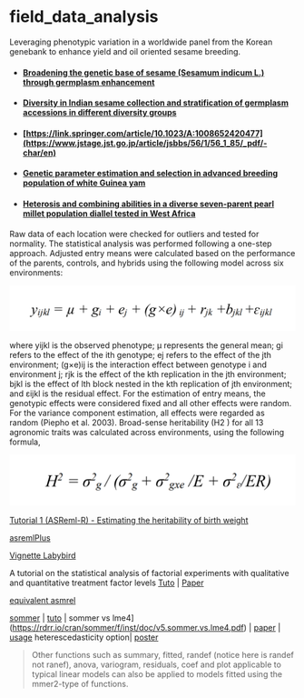 # field_data_analysis


Leveraging phenotypic variation in a worldwide panel from the Korean genebank to enhance yield and oil oriented sesame breeding. 


- #### [Broadening the genetic base of sesame (Sesamum indicum L.) through germplasm enhancement](https://www.cambridge.org/core/journals/plant-genetic-resources/article/broadening-the-genetic-base-of-sesame-sesamum-indicum-l-through-germplasm-enhancement/8F5A35415966AA813B3484EA291CCC40)


- #### [Diversity in Indian sesame collection and stratification of germplasm accessions in different diversity groups](https://link.springer.com/article/10.1023/A:1008652420477)


- #### [https://link.springer.com/article/10.1023/A:1008652420477](https://www.jstage.jst.go.jp/article/jsbbs/56/1/56_1_85/_pdf/-char/en)









- #### [Genetic parameter estimation and selection in advanced breeding population of white Guinea yam](https://www.tandfonline.com/doi/pdf/10.1080/15427528.2021.1881012)






- #### [Heterosis and combining abilities in a diverse seven-parent pearl millet population diallel tested in West Africa](https://assets.researchsquare.com/files/rs-232609/v1_stamped.pdf)




Raw data of each location were checked for outliers and tested for normality. The statistical analysis was performed following a one-step approach. Adjusted entry means were calculated based on the performance of the parents, controls, and hybrids using the following model across six environments:



   ![eq1](https://github.com/Yedomon/field_data_analysis/blob/main/equation1.PNG?raw=true)






where yijkl is the observed phenotype; µ represents the general mean; gi refers to the effect of the ith genotype; ej refers to the effect of the jth environment; (g×e)ij is the interaction effect between genotype i and environment j; rjk is the effect of the kth replication in the jth environment; bjkl is the effect of lth block nested in the kth replication of jth environment; and εijkl is the residual effect. For the estimation of entry means, the genotypic effects were considered fixed and all other effects were random. For the variance component estimation, all effects were regarded as random (Piepho et al. 2003). Broad-sense heritability (H2 ) for all 13 agronomic traits was calculated
across environments, using the following formula,

![eq2](https://github.com/Yedomon/field_data_analysis/blob/main/equation2.PNG?raw=true)



[Tutorial 1 (ASReml-R) - Estimating the heritability of birth weight](https://www.wildanimalmodels.org/tiki-download_wiki_attachment.php?attId=3)



[asremlPlus](https://github.com/briencj/asremlPlus)


[Vignette Labybird](https://github.com/briencj/asremlPlus/blob/master/vignettes/Ladybird.asreml.pdf)


A tutorial on the statistical analysis of factorial experiments with qualitative and quantitative treatment factor levels [Tuto](https://cran.r-project.org/web/packages/agriTutorial/vignettes/agriTutorialVignette.pdf) | [Paper](https://onlinelibrary.wiley.com/doi/full/10.1111/jac.12267)



[equivalent asmrel](https://stats.stackexchange.com/questions/18709/lme4-or-other-open-source-r-package-code-equivalent-to-asreml-r)

[sommer](https://www.rdocumentation.org/packages/sommer/versions/4.1.2/vignettes/v5.sommer.vs.lme4.Rmd)  | [tuto](https://rdrr.io/cran/sommer/) | sommer vs lme4](https://rdrr.io/cran/sommer/f/inst/doc/v5.sommer.vs.lme4.pdf)  | [paper](https://journals.plos.org/plosone/article?id=10.1371/journal.pone.0156744) | [usage](http://finzi.psych.upenn.edu/R/library/sommer/html/mmer2.html) heterescedasticity option| [poster](https://ausbiometric2019.org/posters/Sam_Rogers_IBS_poster.pdf)


> Other functions such as summary, fitted, randef (notice here is randef not ranef), anova, variogram, residuals, coef and plot applicable to typical linear models can also be applied to models fitted using the mmer2-type of functions.
